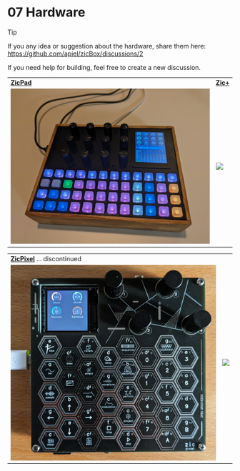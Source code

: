# 07 Hardware

> [!TIP]
> If you any idea or suggestion about the hardware, share them here: https://github.com/apiel/zicBox/discussions/2
>
> If you need help for building, feel free to create a new discussion.

<table>
    <tr>
        <td><a href="https://github.com/apiel/zicBox/wiki/06-Hardware#zicpad"><b>ZicPad</b></a></td>
        <td><a href="https://github.com/apiel/zicBox/wiki/06-Hardware#zic-plus"><b>Zic+</b></a></td>
    </tr>
    <tr>
        <td><a href="https://github.com/apiel/zicBox/wiki/06-Hardware#zicpad"><img src="https://raw.githubusercontent.com/apiel/zicBox/main/hardware/ZicPad/zicpad.png" /></a></td>
        <td><a href="https://github.com/apiel/zicBox/wiki/06-Hardware#zic-plus"><img src="https://raw.githubusercontent.com/apiel/zicBox/main/hardware/400px.png" /></a></td>
    </tr>
    <table>
    <tr>
        <td><a href="https://github.com/apiel/zicBox/wiki/06-Hardware#zic-pixel"><b>ZicPixel</b></a> ... discontinued</td>
        <td> </td>
    </tr>
    <tr>
        <td><a href="https://github.com/apiel/zicBox/wiki/06-Hardware#zic-pixel"><img src="https://raw.githubusercontent.com/apiel/zicBox/main/hardware/ZicPixel/pixel.png" /></a></td>
        <td><img src="https://raw.githubusercontent.com/apiel/zicBox/main/hardware/400px.png" /></td>
    </tr>
</table>
